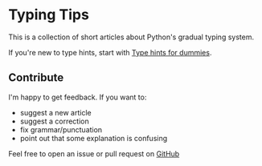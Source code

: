 # Typing Tips

This is a collection of short articles about Python's gradual typing system.

If you're new to type hints, start with [Type hints for dummies](tutorials/main/0-start-here/index.md).

## Contribute

I'm happy to get feedback. If you want to:

- suggest a new article
- suggest a correction
- fix grammar/punctuation
- point out that some explanation is confusing

Feel free to open an issue or pull request on [GitHub](https://github.com/decorator-factory/typing-tips)
